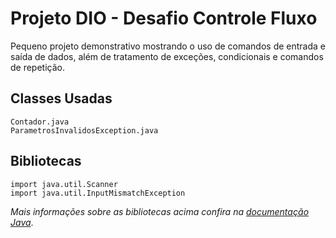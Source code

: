 # Projeto DIO - Desafio Controle Fluxo

Pequeno projeto demonstrativo mostrando o uso de comandos de entrada e saída de dados, além de tratamento de exceções, condicionais e comandos de repetição.

## Classes Usadas

```
Contador.java
ParametrosInvalidosException.java
```

## Bibliotecas

```
import java.util.Scanner
import java.util.InputMismatchException
```

*Mais informações sobre as bibliotecas acima confira na [documentação Java](https://docs.oracle.com/en/java/)*.